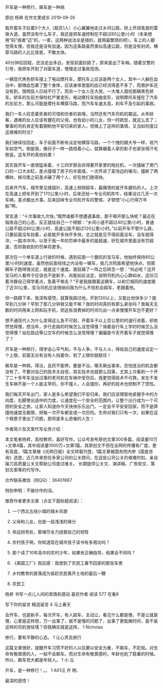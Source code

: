 开车是一种修行，飙车是一种病

原创 杨昇  在作文里成长  2019-09-26

我开着车子拉着5个大人（超员1人）小心翼翼地走过乡间公路，转上开阔笔直的雷锋大道，虽然没有什么车子，我还是把车速控制在不超过80公里/小时（本来想用“码”或者“迈”的，一查，这两种说法全是错的，就用最繁琐的吧）。车上的人都觉得太慢，但我还是没有加速。因为这条路虽然类似高速公路，但是没有封闭，横穿马路的人比比皆是，不敢太快。

40分钟后回程，还没走出多远，发现前面封路了，原来是出了车祸。随着交警的引导，我把车开到了对面车道，慢慢走过事故现场。

一辆现代黑色轿车撞上了电动摩托车，摩托车上应该是两个女人，其中一人躺在血泊中，那摊血包裹了整个身体，应该身体里面的血已经流得差不多了，而救护车还没有到，很明显人已经不行了。而另一个女人在大哭，一大堆人围住那辆黑色轿车。轿车的左前方保险杠严重变形，电动摩托车扭曲变形，说明摩托车撞在了汽车的左前方，那么可能是摩托车横穿马路，而汽车车速太高，刹车不及引起的事故。

我们一车人叹息着死者的可惜和伤者的哀嚎，当然还有汽车司机的霉运。从年龄看，遇难的女人应该有健在的父母，也有幼小的儿女，但一时疏忽，就这么去了；肇事的司机肯定有着期盼他平安归来的家人，但摊上了这样的事情，又当如何度过这艰难的时光?

我们继续往回走，车子前面不断有淡定地横穿马路，一个个拽的跟大爷一样，视汽车如空气，倒是我，像孙子一样一路陪着小心，就算碾着人家的影子也紧张得汗毛倒竖。这车开的真他妈累！

其实我开车一直很猛来着，十三四岁那会非得要开家里的拖拉机，一次撞破了房门口的一口大水缸，差点撞塌了房子的半面墙，一次开进了麦场边的壕沟，撞断了两棵树，掉沟里之前差点碾了两个人，好在他们跑得快。

后来开汽车，城市里见缝插针，高速上频频超车，最痛恨的是开车磨叽的人。上次在高速上把车开到了170公里/小时，后来还给一专业司机吹牛，结果没过几天一次车祸，差点酿出大事。后来回味专业司机开车的警惕，才顿悟“小心行得万年船”啊。

常言道：“十次事故九次快。”既然谁都不想遭遇事故，那干嘛开那么快呢？最近在锻炼自己的心态，反正就给自己一个限额：“乡间小道不超过40公里/小时，普通公路不超过80公里/小时，高速公路不超过120公里/小时。”以前开车不管什么路，只要前面没车挡着，必是能开多快开多快，总之就是见不得前面没车，没车就得冲，一路冲冲冲。以至于我一年的罚单中最多的是超速，好在城市里面没有罚超速，否则我收到的罚单将更多。

那次在一个单车道上行驶的时候，遇到前面一个磨叽的宝马车，他始终保持80公里/小时的速度，虽然他前面视线之内没有一辆车，我几次鸣笛希望他快点，但那辆车子跑得很淡定，就是这个速度。我狂躁了一阵之后转念一想：“何必呢？这开宝马的人看样子应该也不是新手，尚能如此淡定，说明司机内心心静如水，这份沉着冷静自己得学着点，急着干嘛去？”于是我就跟着这辆车，以和它相同的速度跟了近30公里，宝马司机应该很纳闷我为什么不找机会超车，老跟着他。

但一路跟下来，我深有感悟，就算我超过他，开到120以上，又能比他快多少？能早到几分钟？早到了那几分钟我又能干嘛？我的时间真的有那么紧张吗？我每天无数的时间用来上网和玩手机，把这些浪费掉的时间匀出一点来慢慢开车岂不更好？

想不通现代人为什么变得这么急不可耐，开着车子以上百公里的时速行进着，却依然觉得慢，想当年，步行走路的时候怎么没觉得慢？骑着自行车上学的时候怎么没觉得慢？站在路边等公交车的时候怎么没觉得慢？偏偏是今天开着车子就觉得慢了？

开车是一种修行，得学会心平气和。不与人争，不与人斗，得给自己的速度设定一个上限，前面无论有没有人挡着你，到了上限你就稳住！

飙车是一种病，得治，且药不能停。要是不治，哪天飙出事来，恐怕连治的机会都没有了。不要对自己的技术太自信，其实技术也就那么回事，尤其上次看到一个开了二十多年车没出过事的老司机在车祸中受伤后，我更觉得技术不可靠。发生不发生车祸不是一个人能主宰的，你不撞人，人会撞你，再好的技术也控制不了惯性。

我们每天开车出门，家人是多么希望我们平安归来，我们应该理智地紧握手中的方向盘，右脚使出适中的力度，让速度在一个安全的范围内，让整个出行成为一个可控的安全之旅，让家人知道你今天快快乐乐出门，一定会平平安安回家，而不是莽撞地速度无极限，把每一次开车都变成一次历险。生命对我们只有一次，如果在这个铁匣子里出了问题，那将是多么悲催的人生！


作者简介及文案代写业务介绍：

本文笔者杨昇，高校教师，喜好写作。公众号发布原创文章300多篇，阅读量10万+文章4篇，其中阅读量1000万+文章1篇。其原创文不但在全网的传播有广度，更有高度，1篇文章被《光明日报》全文转载刊登，1篇文章被国务院内参《国是咨询》选登。近几年来担任多家公司的公关顾问，在这些公司公关的艰难时刻，亲自操刀高质量公关文帮助公司度过难关。
长期提供公关文、演讲稿、广告软文、策划文案等的代写作。

合作联系微信（同QQ）：36401867

特别申明：不接炒作的活。

推荐作者更多文章（点击下面标题阅读）：

1.  一个西北五线小城的城乡风貌

2.  父母和儿女，也是一段浅浅的缘分

3.  命运拐弯处，那竭尽全力拯救自己的韧性

4. 农村孩子啊，你知道现在城市孩子读书有多用功吗？

5.  那个读了10年高中的农村少年，如果有正确指导，结果会不同吗？

6. 《美国工厂》观后感：我想到了农民工春节回家的那张车票

7.  乡村教育的衰落成为驱赶农民离开土地的最后一鞭

8. 农民工


杨昇
书写一点儿人间的真情和感动
喜欢作者
阅读 577
 在看8

写下你的留言
精选留言
 4
马上春天

 会开车，也是新手，每次开车，有人超车，主动让，看见什么都是慢，不是让就是慢，心里是这样想，万一出事了，就不是慢的问题了，出事了更耽搁时间，是不是这样的司机很怯懦？但我确实就是这样。
 1
Nicholas

 修行，要有平静的心态。
 1
让心灵去旅行

 这篇文章很好，提醒开车习惯不好的人以后要以安全为重，不飙车，不犯规。对生命有敬畏感的人，一般不会飙车。而对生命有敬畏感时，年龄也到了稳重的时候。所以，飙车党大都是年轻人。
 1
小 丘

 开车，是一种修行！。。
 1
A01汪 齐 明、

 最深的感悟！
